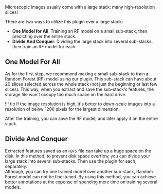 

Microscopic images usually come with a large stack: many high-resolution slices!

There are two ways to utilize this plugin over a large stack:

- **One Model for All**: Training an RF model on a small sub-stack, then predicting over the entire stack.
- **Divide And Conquer**: Dividing the large stack into several sub-stacks, then train an RF model for each.

## One Model For All
As for the first step, we recommend making a small sub-stack to train a Random Forest (RF) model using our plugin. This sub-stack can have about 20 slices selected across the whole stack (not just the beginning or last few slices). This way, when you extract and save the sub-stack's features, the storage file won't occupy too much space on the hard drive.  

!!! tip
    If the image resolution is high, it's better to down-scale images into a resolution of below 1200 pixels for the largest dimension.

After the training, you can save the RF model, and later apply it on the entire stack.  

## Divide And Conquer
Extracted features saved as an `HDF5` file can take up a huge space on the disk. In this method, to prevent disk space overflow, you can divide your large stack into several sub-stacks. Then use the plugin for each, separately.   
Although, you can try one trained model over another sub-stack, Random Forest model can not be fine-tuned. By using this method, you can achieve better annotations at the expense of spending more time on training several models.
